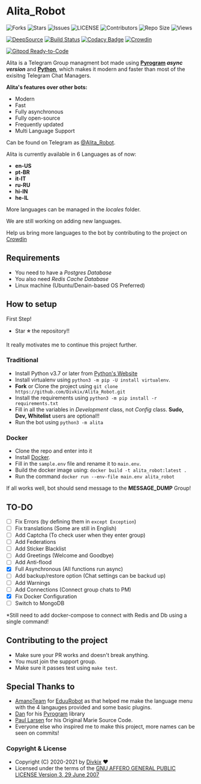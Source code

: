 # Alita_Robot


![Forks](https://img.shields.io/github/forks/Divkix/Alita_Robot)
![Stars](https://img.shields.io/github/stars/Divkix/Alita_Robot)
![Issues](https://img.shields.io/github/issues/Divkix/Alita_Robot)
![LICENSE](https://img.shields.io/github/license/Divkix/Alita_Robot)
![Contributors](https://img.shields.io/github/contributors/Divkix/Alita_Robot)
![Repo Size](https://img.shields.io/github/repo-size/Divkix/Alita_Robot)
![Views](https://hits.seeyoufarm.com/api/count/incr/badge.svg?url=https://github.com/Divkix/Alita_Robot&title=Profile%20Views)

[![DeepSource](https://static.deepsource.io/deepsource-badge-light-mini.svg)](https://deepsource.io/gh/Divkix/Alita_Robot/?ref=repository-badge)
[![Build Status](https://travis-ci.com/Divkix/Alita_Robot.svg?branch=main)](https://travis-ci.com/Divkix/Alita_Robot)
[![Codacy Badge](https://api.codacy.com/project/badge/Grade/4ed13d169d5246c983bfcbfa813b6194)](https://app.codacy.com/gh/Divkix/Alita_Robot?utm_source=github.com&utm_medium=referral&utm_content=Divkix/Alita_Robot&utm_campaign=Badge_Grade_Settings)
[![Crowdin](https://badges.crowdin.net/alita_robot/localized.svg)](https://crowdin.com/project/alita_robot)

[![Gitpod Ready-to-Code](https://gitpod.io/button/open-in-gitpod.svg)](https://gitpod.io/#https://github.com/Divkix/Alita_Robot/tree/main)

Alita is a Telegram Group managment bot made using **[Pyrogram](https://github.com/pyrogram/pyrogram) _async version_** and **[Python](https://python.org)**, which makes it modern and faster than most of the exisitng Telegram Chat Managers.

**Alita's features over other bots:**
- Modern
- Fast
- Fully asynchronous
- Fully open-source
- Frequently updated
- Multi Language Support

Can be found on Telegram as [@Alita_Robot](https://t.me/Alita_Robot).

Alita is currently available in 6 Languages as of now:
- **en-US**
- **pt-BR**
- **it-IT**
- **ru-RU**
- **hi-IN**
- **he-IL**

More languages can be managed in the _locales_ folder.

We are still working on adding new languages.

Help us bring more languages to the bot by contributing to the project on [Crowdin](https://crowdin.com/project/alitarobot)

## Requirements
- You need to have a *Postgres Database*
- You also need *Redis Cache Database*
- Linux machine (Ubuntu/Denain-based OS Preferred)


## How to setup

First Step!
- Star **⭐** the repository!!

It really motivates me to continue this project further.


### Traditional
- Install Python v3.7 or later from [Python's Website](https://python.org)
- Install virtualenv using `python3 -m pip -U install virtualenv`.
- **Fork** or Clone the project using `git clone https://github.com/Divkix/Alita_Robot.git`
- Install the requirements using `python3 -m pip install -r requirements.txt`
- Fill in all the variables in *Development* class, not *Config* class. **Sudo, Dev, Whitelist** users are optional!!
- Run the bot using `python3 -m alita`

### Docker
- Clone the repo and enter into it
- Install [Docker](https://www.docker.com/).
- Fill in the `sample.env` file and rename it to `main.env`.
- Build the docker image using: `docker build -t alita_robot:latest .`
- Run the command `docker run --env-file main.env alita_robot`


If all works well, bot should send message to the **MESSAGE_DUMP** Group!


## TO-DO
- [ ] Fix Errors (by defining them in `except Exception`)
- [ ] Fix translations (Some are still in English)
- [ ] Add Captcha (To check user when they enter group)
- [ ] Add Federations
- [ ] Add Sticker Blacklist
- [ ] Add Greetings (Welcome and Goodbye)
- [ ] Add Anti-flood
- [x] Full Asynchronous (All functions run async)
- [ ] Add backup/restore option (Chat settings can be backud up)
- [ ] Add Warnings
- [ ] Add Connections (Connect group chats to PM)
- [x] Fix Docker Configuration
- [ ] Switch to MongoDB

*Still need to add docker-compose to connect with Redis and Db using a single command!


## Contributing to the project

- Make sure your PR works and doesn't break anything.
- You must join the support group.
- Make sure it passes test using `make test`.


## Special Thanks to
- [AmanoTeam](https://github.com/AmanoTeam/) for [EduuRobot](https://github.com/AmanoTeam/EduuRobot/tree/rewrite) as that helped me make the language menu with the 4 langauges provided and some basic plugins.
- [Dan](https://github.com/delivrance) for his [Pyrogram](https://github.com/pyrogram) library
- [Paul Larsen](https://github.com/PaulSonOfLars) for his Original Marie Source Code.
- Everyone else who inspired me to make this project, more names can be seen on commits!


### Copyright & License

* Copyright (C) 2020-2021 by [Divkix](https://github.com/Divkix) ❤️️
* Licensed under the terms of the [GNU AFFERO GENERAL PUBLIC LICENSE Version 3, 29 June 2007](https://github.com/Divkix/Alita_Robot/blob/master/LICENSE)
